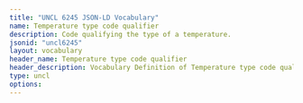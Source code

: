 ```yaml
---
title: "UNCL 6245 JSON-LD Vocabulary"
name: Temperature type code qualifier
description: Code qualifying the type of a temperature.
jsonid: "uncl6245"
layout: vocabulary
header_name: Temperature type code qualifier
header_description: Vocabulary Definition of Temperature type code qualifier semantics in HTML format. JSON-LD format is available at [uncl6245.jsonld](/vocabulary/uncl6245.jsonld)
type: uncl
options:
---
```

